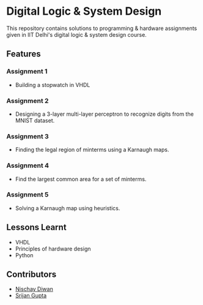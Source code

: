 # Digital Logic & System Design

This repository contains solutions to programming & hardware assignments given in IIT Delhi's digital logic & system design course.

## Features

### Assignment 1

- Building a stopwatch in VHDL

### Assignment 2

- Designing a 3-layer multi-layer perceptron to recognize digits from the MNIST dataset.

### Assignment 3

- Finding the legal region of minterms using a Karnaugh maps.

### Assignment 4

- Find the largest common area for a set of minterms.

### Assignment 5

- Solving a Karnaugh map using heuristics.


## Lessons Learnt

- VHDL
- Principles of hardware design
- Python
## Contributors

- [Nischay Diwan](https://github.com/NischayDiwan)
- [Srijan Gupta](https://github.com/Srijan1972)
